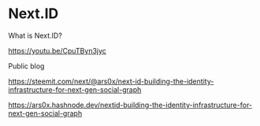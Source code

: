 # Next.ID
What is Next.ID?

https://youtu.be/CpuTByn3jyc

Public blog

https://steemit.com/next/@ars0x/next-id-building-the-identity-infrastructure-for-next-gen-social-graph

https://ars0x.hashnode.dev/nextid-building-the-identity-infrastructure-for-next-gen-social-graph
